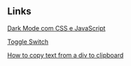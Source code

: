 ## Links

[Dark Mode com CSS e JavaScript](https://www.youtube.com/watch?v=BvhYm0BOLvA)

[Toggle Switch](https://www.w3schools.com/howto/howto_css_switch.asp)

[How to copy text from a div to clipboard](https://stackoverflow.com/questions/36639681/how-to-copy-text-from-a-div-to-clipboard)
